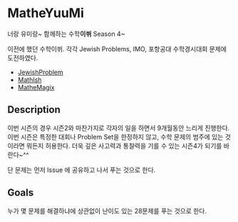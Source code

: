 # MatheYuuMi

너랑 유미랑~ 함께하는 수학**이쒸** Season 4~

이전에 했던 수학이쒸. 각각 Jewish Problems, IMO, 포항공대 수학경시대회 문제에 도전하였다.

- [JewishProblem](https://github.com/Big-BlueBerry/JewishProblems)
- [MathIsh](https://github.com/Big-BlueBerry/MathIsh)
- [MatheMagix](https://github.com/Big-BlueBerry/MatheMagix)

## Description

이번 시즌의 경우 시즌2와 마찬가지로 각자의 일을 하면서 9개월동안 느리게 진행한다.
이번 시즌은 특정한 대회나 Problem Set을 한정하지 않고, 수학 문제의 범주에 있는 것이라면 뭐든지 허용한다.
더욱 깊은 사고력과 통찰력을 기를 수 있는 시즌4가 되기를 바란다~^^

단 문제는 먼저 Issue 에 공유하고 나서 푸는 것으로 한다.

## Goals

누가 몇 문제를 해결하냐에 상관없이 난이도 있는 28문제를 푸는 것으로 한다.
